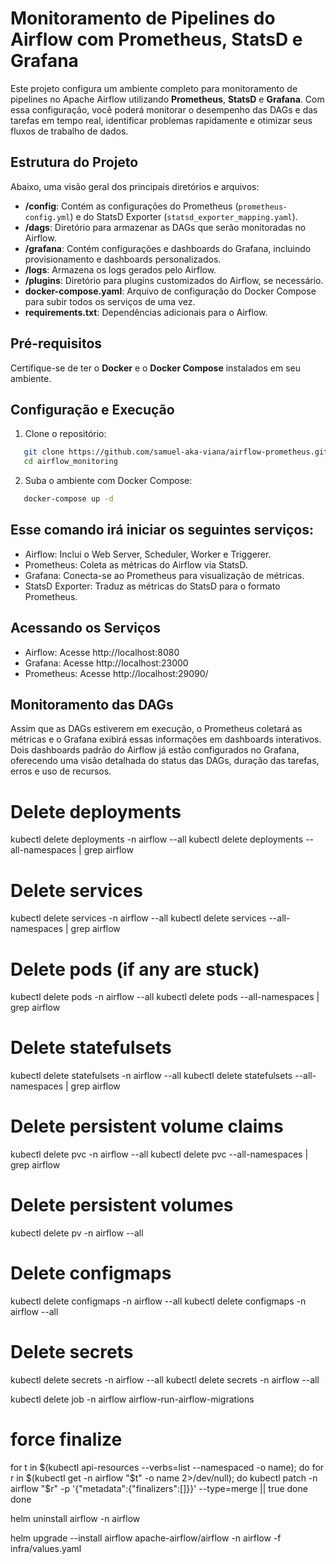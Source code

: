 # Monitoramento de Pipelines do Airflow com Prometheus, StatsD e Grafana

Este projeto configura um ambiente completo para monitoramento de pipelines no Apache Airflow utilizando **Prometheus**, **StatsD** e **Grafana**. Com essa configuração, você poderá monitorar o desempenho das DAGs e das tarefas em tempo real, identificar problemas rapidamente e otimizar seus fluxos de trabalho de dados.

## Estrutura do Projeto

Abaixo, uma visão geral dos principais diretórios e arquivos:

- **/config**: Contém as configurações do Prometheus (`prometheus-config.yml`) e do StatsD Exporter (`statsd_exporter_mapping.yaml`).
- **/dags**: Diretório para armazenar as DAGs que serão monitoradas no Airflow.
- **/grafana**: Contém configurações e dashboards do Grafana, incluindo provisionamento e dashboards personalizados.
- **/logs**: Armazena os logs gerados pelo Airflow.
- **/plugins**: Diretório para plugins customizados do Airflow, se necessário.
- **docker-compose.yaml**: Arquivo de configuração do Docker Compose para subir todos os serviços de uma vez.
- **requirements.txt**: Dependências adicionais para o Airflow.

## Pré-requisitos

Certifique-se de ter o **Docker** e o **Docker Compose** instalados em seu ambiente.

## Configuração e Execução

1. Clone o repositório:
```bash
   git clone https://github.com/samuel-aka-viana/airflow-prometheus.git
   cd airflow_monitoring
```
2. Suba o ambiente com Docker Compose:
```bash
   docker-compose up -d
```

## Esse comando irá iniciar os seguintes serviços:

* Airflow: Inclui o Web Server, Scheduler, Worker e Triggerer.
* Prometheus: Coleta as métricas do Airflow via StatsD.
* Grafana: Conecta-se ao Prometheus para visualização de métricas.
* StatsD Exporter: Traduz as métricas do StatsD para o formato Prometheus.

## Acessando os Serviços

* Airflow: Acesse http://localhost:8080
* Grafana: Acesse http://localhost:23000 
* Prometheus: Acesse http://localhost:29090/
## Monitoramento das DAGs

Assim que as DAGs estiverem em execução, o Prometheus coletará as métricas e o Grafana exibirá essas informações em dashboards interativos. Dois dashboards padrão do Airflow já estão configurados no Grafana, oferecendo uma visão detalhada do status das DAGs, duração das tarefas, erros e uso de recursos.


# Delete deployments
kubectl delete deployments  -n airflow --all
kubectl delete deployments --all-namespaces | grep airflow

# Delete services
kubectl delete services  -n airflow --all
kubectl delete services --all-namespaces | grep airflow

# Delete pods (if any are stuck)
kubectl delete pods  -n airflow --all
kubectl delete pods --all-namespaces | grep airflow

# Delete statefulsets
kubectl delete statefulsets  -n airflow --all
kubectl delete statefulsets --all-namespaces | grep airflow

# Delete persistent volume claims
kubectl delete pvc  -n airflow --all
kubectl delete pvc --all-namespaces | grep airflow

# Delete persistent volumes
kubectl delete pv -n airflow --all

# Delete configmaps
kubectl delete configmaps -n airflow --all
kubectl delete configmaps  -n airflow --all

# Delete secrets
kubectl delete secrets -n airflow --all
kubectl delete secrets  -n airflow --all

 kubectl delete job -n airflow airflow-run-airflow-migrations


# force finalize
for t in $(kubectl api-resources --verbs=list --namespaced -o name); do
  for r in $(kubectl get -n airflow "$t" -o name 2>/dev/null); do
    kubectl patch -n airflow "$r" -p '{"metadata":{"finalizers":[]}}' --type=merge || true
  done
done


helm uninstall airflow -n airflow


helm upgrade --install airflow apache-airflow/airflow -n airflow -f infra/values.yaml
